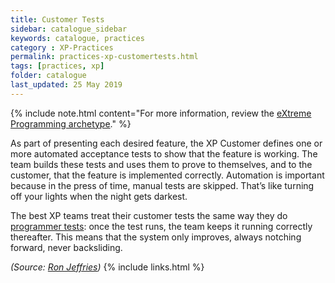 ```yaml
---
title: Customer Tests
sidebar: catalogue_sidebar
keywords: catalogue, practices
category : XP-Practices
permalink: practices-xp-customertests.html
tags: [practices, xp]
folder: catalogue
last_updated: 25 May 2019
---
```


{% include note.html content="For more information, review the [eXtreme Programming archetype](xp-archetype)." %}

As part of presenting each desired feature, the XP Customer defines one or more automated acceptance tests to show that the feature is working. The team builds these tests and uses them to prove to themselves, and to the customer, that the feature is implemented correctly. Automation is important because in the press of time, manual tests are skipped. That’s like turning off your lights when the night gets darkest.

The best XP teams treat their customer tests the same way they do [programmer tests](practices-xp-tdd): once the test runs, the team keeps it running correctly thereafter. This means that the system only improves, always notching forward, never backsliding.

*(Source: [Ron Jeffries](http://ronjeffries.com/xprog/what-is-extreme-programming))*
{% include links.html %}
